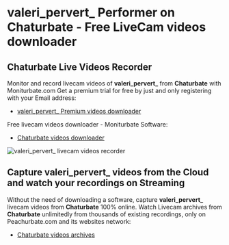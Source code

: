 # valeri_pervert_ Performer on Chaturbate - Free LiveCam videos downloader

## Chaturbate Live Videos Recorder

Monitor and record livecam videos of **valeri_pervert_** from **Chaturbate** with Moniturbate.com
Get a premium trial for free by just and only registering with your Email address:
* [valeri_pervert_ Premium videos downloader](https://moniturbate.com/request-demo-licence-key.html)

Free livecam videos downloader - Moniturbate Software:
* [Chaturbate videos downloader](https://moniturbate.com/moniturbate-download-software.html)

![valeri_pervert_ livecam videos recorder](https://peachurnet.com/templates/moniturbate-software.png)


## Capture valeri_pervert_ videos from the Cloud and watch your recordings on Streaming

Without the need of downloading a software, capture **valeri_pervert_** livecam videos from **Chaturbate** 100% online.
Watch Livecam archives from **Chaturbate** unlimitedly from thousands of existing recordings, only on Peachurbate.com and its websites network:
* [Chaturbate videos archives](https://peachurnet.com/)